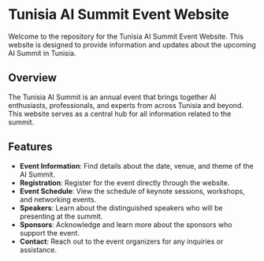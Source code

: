 # Tunisia AI Summit Event Website

Welcome to the repository for the Tunisia AI Summit Event Website. This website is designed to provide information and updates about the upcoming AI Summit in Tunisia.


## Overview

The Tunisia AI Summit is an annual event that brings together AI enthusiasts, professionals, and experts from across Tunisia and beyond. This website serves as a central hub for all information related to the summit.

## Features

- **Event Information**: Find details about the date, venue, and theme of the AI Summit.
- **Registration**: Register for the event directly through the website.
- **Event Schedule**: View the schedule of keynote sessions, workshops, and networking events.
- **Speakers**: Learn about the distinguished speakers who will be presenting at the summit.
- **Sponsors**: Acknowledge and learn more about the sponsors who support the event.
- **Contact**: Reach out to the event organizers for any inquiries or assistance.

